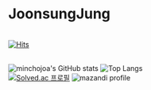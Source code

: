 # JoonsungJung

<br/>[![Hits](https://hits.seeyoufarm.com/api/count/incr/badge.svg?url=https%3A%2F%2Fgithub.com%2Fjoonsung92%2Fhit-counter&count_bg=%2379C83D&title_bg=%23555555&icon=&icon_color=%23E7E7E7&title=hits&edge_flat=false)](https://hits.seeyoufarm.com)

<br/>![minchojoa's GitHub stats](https://github-readme-stats.vercel.app/api?username=minchojoa&show_icons=true&theme=light)
![Top Langs](https://github-readme-stats.vercel.app/api/top-langs/?username=minchojoa&layout=compact&theme=light)
<br/>[![Solved.ac
프로필](http://mazassumnida.wtf/api/v2/generate_badge?boj=joonsung92)](https://solved.ac/joonsung92)
![mazandi profile](http://mazandi.herokuapp.com/api?handle=joonsung92&theme=warm)


